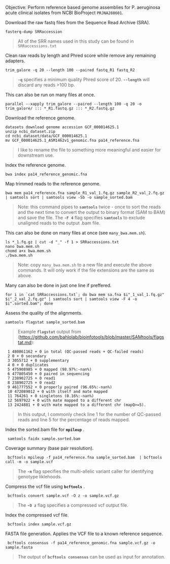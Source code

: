 Objective: Perform reference based genome assemblies for P. aeruginosa acute clinical isolates from NCBI BioProject `PRJNA288601`.

Download the raw fastq files from the Sequence Read Archive (SRA).

	fasterq-dump SRRaccession
 > All of the SRR names used in this study can be found in `SRRaccessions.txt`

Clean raw reads by length and Phred score while remove any remaining adapters.

	trim_galore -q 20 --length 100 --paired fastq_R1 fastq_R2
> **`-q`** specifies a minimum quality Phred score of 20. **`--length`** will discard any reads >100 bp.

 This can also be run on many files at once.

	parallel --xapply trim_galore --paired --length 100 -q 20 -o trim_galore/ ::: *_R1.fastq.gz ::: *_R2.fastq.gz

Download the reference genome.

	datasets download genome accession GCF_000014625.1
	unzip ncbi_dataset.zip
	cd ncbi_dataset/data/GCF_000014625.1
	mv GCF_000014625.1_ASM1462v1_genomic.fna pa14_reference.fna
 > I like to rename the file to something more meaningful and easier for downstream use.

 Index the reference genome.
 
	bwa index pa14_reference_genomic.fna
 
 Map trimmed reads to the reference genome.
 
	bwa mem pa14_reference.fna sample_R1_val_1.fq.gz sample_R2_val_2.fq.gz | samtools sort | samtools view -Sb -o sample_sorted.bam
> Note: this command pipes to **`samtools`** twice - once to sort the reads and the next time to convert the output to binary format (SAM to BAM) and save the file.
> The **`-F 4`** flag specifies **`samtools`** to exclude unaligned reads to the output .bam file.

This can also be done on many files at once (see `many_bwa.mem.sh`).
 	
	ls *_1.fq.gz | cut -d "_" -f 1 > SRRaccessions.txt
 	nano bwa.mem.sh
 	chomd a+x bwa.mem.sh
  	./bwa.mem.sh
> Note: copy `many_bwa.mem.sh` to a new file and execute the above commands. It will only work if the file extensions are the same as above.

Many can also be done in just one line if preffered.
  
	for i in `cat SRRaccessions.txt`; do bwa mem sa.fna $i"_1_val_1.fq.gz" $i"_2_val_2.fq.gz" | samtools sort | samtools view -F 4 -o $i".sorted.bam"; done
 
 Assess the quality of the alignments.
  
	samtools flagstat sample_sorted.bam

>Example **`flagstat`**  output from (https://github.com/bahlolab/bioinfotools/blob/master/SAMtools/flagstat.md):
 
	 1 480861162 + 0 in total (QC-passed reads + QC-failed reads)
	 2 0 + 0 secondary
	 3 3055712 + 0 supplementary
	 4 0 + 0 duplicates
	 5 475908985 + 0 mapped (98.97%:-nan%)
	 6 477805450 + 0 paired in sequencing
	 7 238902725 + 0 read1
	 8 238902725 + 0 read2
	 9 461777552 + 0 properly paired (96.65%:-nan%)
	 10 472089012 + 0 with itself and mate mapped
	 11 764261 + 0 singletons (0.16%:-nan%)
  	 12 5697922 + 0 with mate mapped to a different chr
	 13 2424881 + 0 with mate mapped to a different chr (mapQ>=5).
> In this output, I commonly check line 1 for the number of QC-passed reads and line 5 for the percentage of reads mapped.

 Index the sorted.bam file for **`mpileup`** .
  
	 samtools faidx sample.sorted.bam

Coverage summary (base pair resolution).
 
	 bcftools mpileup -f pa14_reference.fna sample_sorted.bam  | bcftools call -m -o sample.vcf
  
> The **`-m`** flag specifies the multi-allelic variant caller for identifying genotype liklehoods.

Compress the vcf file using **`bcftools`** .
 
	 bcftools convert sample.vcf -O z -o sample.vcf.gz
    
> The **`-O z`** flag specifies a compressed vcf output file.

Index the compressed vcf file.
  
	 bcftools index sample.vcf.gz

FASTA file generation. Applies the VCF file to a known reference sequence.
 
	 bcftools consensus -f pa14_reference_genomic.fna sample.vcf.gz -o sample.fasta

> The output of **`bcftools consensus`**  can be used as input for annotation.


